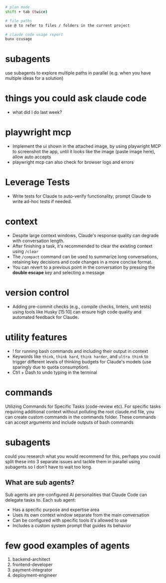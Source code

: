 ```sh
# plan mode
shift + tab (twice) 

# file paths
use @ to refer to files / folders in the current project

# claude code usage report
bunx ccusage
```

# subagents
use subagents to explore multiple paths in parallel (e.g. when you have multiple ideas for a solution)


# things you could ask claude code
- what did I do last week?

# playwright mcp
- Implement the ui shown in the attached image, by using playwright MCP to screenshot the app, until it looks like the image (paste image here), allow auto accepts
- playwright mcp can also check for browser logs and errors

# Leverage Tests 
- Write tests for Claude to auto-verify functionality; prompt Claude to write ad-hoc tests if needed.

# context
- Despite large context windows, Claude's response quality can degrade with conversation length.
- After finishing a task, it's recommended to clear the existing context using `/clear`
- The `/compact` command can be used to summarize long conversations, retaining key decisions and code changes in a more concise format. 
- You can revert to a previous point in the conversation by pressing the **double escape** key and selecting a message

# version control
- Adding pre-commit checks (e.g., compile checks, linters, unit tests) using tools like Husky [15:10] can ensure high code quality and automated feedback for Claude.

# utility features
- ! for running bash commands and including their output in context 
- Keywords like `think`, `think hard`, `think harder`, and `ultra think` to trigger different levels of thinking budgets for Claude's models (use sparingly due to quota consumption).
- Ctrl + Dash to undo typing in the terminal 

# commands
Utilizing Commands for Specific Tasks (code-review etc). For specific tasks requiring additional context without polluting the root claude.md file, you can create custom commands in the commands folder. These commands can accept arguments and include outputs of bash commands

# subagents
could you research what you would recommend for this, perhaps you could split these into 3 separate issues and tackle them in parallel using subagents so I don't have to wait too long. 

## What are sub agents?

Sub agents are pre-configured AI personalities that Claude Code can delegate tasks to. Each sub agent:

* Has a specific purpose and expertise area
* Uses its own context window separate from the main conversation
* Can be configured with specific tools it's allowed to use
* Includes a custom system prompt that guides its behavior

# few good examples of agents
1. backend-architect
2. frontend-developer
3. payment-integrator
4. deployment-engineer